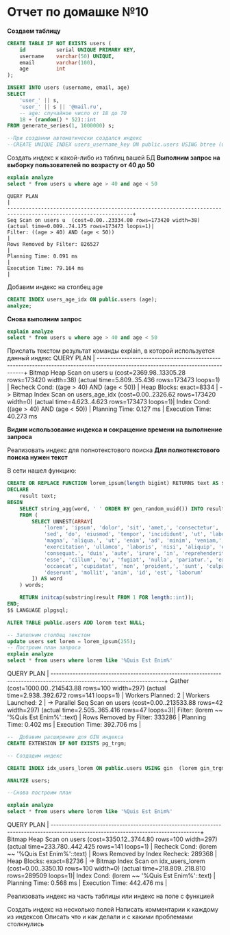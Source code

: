 # Отчет по домашке №10
**Создаем таблицу**

```SQL
CREATE TABLE IF NOT EXISTS users (
    id 			serial UNIQUE PRIMARY KEY,
    username    varchar(50) UNIQUE,
    email       varchar(100),
    age         int    
);

INSERT INTO users (username, email, age)
SELECT 
    'user_' || s,
    'user_' || s || '@mail.ru',
	-- age: случайное число от 18 до 70
    18 + (random() * 52)::int	
FROM generate_series(1, 1000000) s;

--При создании автоматически создался индекс 
--CREATE UNIQUE INDEX users_username_key ON public.users USING btree (username);
```
Создать индекс к какой-либо из таблиц вашей БД
**Выполним запрос на выборку пользователей по возрасту от 40 до 50**

```SQL
explain analyze
select * from users u where age > 40 and age < 50
```
    QUERY PLAN                                                                                                     |
    ---------------------------------------------------------------------------------------------------------------+
    Seq Scan on users u  (cost=0.00..23334.00 rows=173420 width=38) (actual time=0.009..74.175 rows=173473 loops=1)|
    Filter: ((age > 40) AND (age < 50))                                                                          |
    Rows Removed by Filter: 826527                                                                               |
    Planning Time: 0.091 ms                                                                                        |
    Execution Time: 79.164 ms                                                                                      |

Добавим индекс на столбец age
```SQL
CREATE INDEX users_age_idx ON public.users (age);
analyze;
```
**Снова выполним запрос**
```SQL
explain analyze
select * from users u where age > 40 and age < 50
```
Прислать текстом результат команды explain, в которой используется данный индекс
QUERY PLAN                                                                                                                       |
    ---------------------------------------------------------------------------------------------------------------------------------+
    Bitmap Heap Scan on users u  (cost=2369.98..13305.28 rows=173420 width=38) (actual time=5.809..35.436 rows=173473 loops=1)       |
    Recheck Cond: ((age > 40) AND (age < 50))                                                                                      |
    Heap Blocks: exact=8334                                                                                                        |
    ->  Bitmap Index Scan on users_age_idx  (cost=0.00..2326.62 rows=173420 width=0) (actual time=4.623..4.623 rows=173473 loops=1)|
            Index Cond: ((age > 40) AND (age < 50))                                                                                  |
    Planning Time: 0.127 ms                                                                                                          |
    Execution Time: 40.273 ms

**Видим использование индекса и сокращение времени на выполнение запроса**
    
Реализовать индекс для полнотекстового поиска
**Для полнотекстового поиска нужен текст**

В сети нашел функцию:
```SQL
CREATE OR REPLACE FUNCTION lorem_ipsum(length bigint) RETURNS text AS $$
DECLARE
    result text;
BEGIN
    SELECT string_agg(word, ' ' ORDER BY gen_random_uuid()) INTO result
    FROM (
        SELECT UNNEST(ARRAY[
            'lorem', 'ipsum', 'dolor', 'sit', 'amet,', 'consectetur', 'adipiscing', 'elit,',
            'sed', 'do', 'eiusmod', 'tempor', 'incididunt', 'ut', 'labore', 'et', 'dolore',
            'magna', 'aliqua.', 'ut', 'enim', 'ad', 'minim', 'veniam,', 'quis', 'nostrud',
            'exercitation', 'ullamco', 'laboris', 'nisi', 'aliquip', 'ex', 'ea', 'commodo',
            'consequat.', 'duis', 'aute', 'irure', 'in', 'reprehenderit', 'voluptate', 'velit',
            'esse', 'cillum', 'eu', 'fugiat', 'nulla', 'pariatur.', 'excepteur', 'sint',
            'occaecat', 'cupidatat', 'non', 'proident,', 'sunt', 'culpa', 'qui', 'officia',
            'deserunt', 'mollit', 'anim', 'id', 'est', 'laborum'
        ]) AS word
    ) words;

    RETURN initcap(substring(result FROM 1 FOR length::int));
END;
$$ LANGUAGE plpgsql;

ALTER TABLE public.users ADD lorem text NULL;

-- Заполним столбец текстом
update users set lorem = lorem_ipsum(255);
-- Построим план запроса
explain analyze
select * from users where lorem like '%Quis Est Enim%'
```
QUERY PLAN                                                                                                             |
-----------------------------------------------------------------------------------------------------------------------+
Gather  (cost=1000.00..214543.88 rows=100 width=297) (actual time=2.938..392.672 rows=141 loops=1)                     |
  Workers Planned: 2                                                                                                   |
  Workers Launched: 2                                                                                                  |
  ->  Parallel Seq Scan on users  (cost=0.00..213533.88 rows=42 width=297) (actual time=2.505..365.416 rows=47 loops=3)|
        Filter: (lorem ~~ '%Quis Est Enim%'::text)                                                                     |
        Rows Removed by Filter: 333286                                                                                 |
Planning Time: 0.402 ms                                                                                                |
Execution Time: 392.706 ms                                                                                             |

```SQL
--  Добавим расширение для GIN индекса
CREATE EXTENSION IF NOT EXISTS pg_trgm;

-- Создадим индекс

CREATE INDEX idx_users_lorem ON public.users USING gin	(lorem gin_trgm_ops);

ANALYZE users;

--Снова построим план

explain analyze
select * from users where lorem like '%Quis Est Enim%'
```
QUERY PLAN                                                                                                                          |
------------------------------------------------------------------------------------------------------------------------------------+
Bitmap Heap Scan on users  (cost=3350.12..3744.80 rows=100 width=297) (actual time=233.780..442.425 rows=141 loops=1)               |
  Recheck Cond: (lorem ~~ '%Quis Est Enim%'::text)                                                                                  |
  Rows Removed by Index Recheck: 289368                                                                                             |
  Heap Blocks: exact=82736                                                                                                          |
  ->  Bitmap Index Scan on idx_users_lorem  (cost=0.00..3350.10 rows=100 width=0) (actual time=218.809..218.810 rows=289509 loops=1)|
        Index Cond: (lorem ~~ '%Quis Est Enim%'::text)                                                                              |
Planning Time: 0.568 ms                                                                                                             |
Execution Time: 442.476 ms                                                                                                          |

Реализовать индекс на часть таблицы или индекс на поле с функцией




Создать индекс на несколько полей
Написать комментарии к каждому из индексов
Описать что и как делали и с какими проблемами
столкнулись